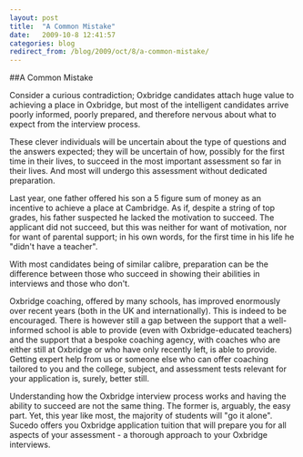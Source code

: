 ```yaml
---
layout: post
title:  "A Common Mistake"
date:   2009-10-8 12:41:57
categories: blog
redirect_from: /blog/2009/oct/8/a-common-mistake/
---
```


##A Common Mistake

Consider a curious contradiction; Oxbridge candidates attach huge value to achieving a place in Oxbridge, but most of the intelligent candidates arrive poorly informed, poorly prepared, and therefore nervous about what to expect from the interview process.

These clever individuals will be uncertain about the type of questions and the answers expected; they will be uncertain of how, possibly for the first time in their lives, to succeed in the most important assessment so far in their lives. And most will undergo this assessment without dedicated preparation.

Last year, one father offered his son a 5 figure sum of money as an incentive to achieve a place at Cambridge. As if, despite a string of top grades, his father suspected he lacked the motivation to succeed. The applicant did not succeed, but this was neither for want of motivation, nor for want of parental support; in his own words, for the first time in his life he "didn't have a teacher".

With most candidates being of similar calibre, preparation can be the difference between those who succeed in showing their abilities in interviews and those who don't.

Oxbridge coaching, offered by many schools, has improved enormously over recent years (both in the UK and internationally). This is indeed to be encouraged. There is however still a gap between the support that a well-informed school is able to provide (even with Oxbridge-educated teachers) and the support that a bespoke coaching agency, with coaches who are either still at Oxbridge or who have only recently left, is able to provide. Getting expert help from us or someone else who can offer coaching tailored to you and the college, subject, and assessment tests relevant for your application is, surely, better still.

Understanding how the Oxbridge interview process works and having the ability to succeed are not the same thing. The former is, arguably, the easy part. Yet, this year like most, the majority of students will "go it alone". Sucedo offers you Oxbridge application tuition that will prepare you for all aspects of your assessment - a thorough approach to your Oxbridge interviews.